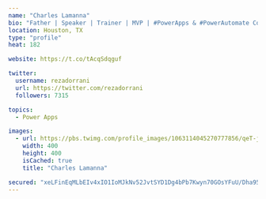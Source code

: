 ```yaml
---
name: "Charles Lamanna"
bio: "Father | Speaker | Trainer | MVP | #PowerApps & #PowerAutomate Community Super User | YouTuber Right-pointing triangle http://youtube.com/c/rezadorrani | Learn - Share - Clockwise rightwards and leftwards open circle arrows"
location: Houston, TX
type: "profile"
heat: 182

website: https://t.co/tAcqSdqguf

twitter:
  username: rezadorrani
  url: https://twitter.com/rezadorrani
  followers: 7315

topics:
  - Power Apps

images:
  - url: https://pbs.twimg.com/profile_images/1063114045270777856/qeT-jpWr_400x400.jpg
    width: 400
    height: 400
    isCached: true
    title: "Charles Lamanna"

secured: "xeLFinEqMLbEIv4xIO1IoMJkNv52JvtSYD1Dg4bPb7Kwyn70GOsYFuU/Dha95EqlQv0XO4cR8Sz6bBmW9dqtA2q27p28aG8hNkJio774r8SMwhih1JM6JphRfP/FgesV6D/0nmKgbM7bW/+XvoOI9ULA/JfenPnbc5zWVjL306NnoXwgvpCePieN3DGza4T5mRwkLpC9MMUZqn71MV039Ve5Zr4RP52TWvUCYM/TTTYl3ivWFs8rPNDFVDl+dlvTaWleD31vH+bLDDlx7hKonkFNqY5yneM+Hf0eEOWFNC1OOGzeYP4HBEx1nOuMglXKzv0eefvig851LhM0Och75Y81cLI1MKYe5mfqBXaVp1wbisz97xgw1jBy2st3rhgxuzW4+teNpEahksgYtUgKmmHUCUleZ75QIS5u8oghXN0=;H6zmd/TYPpiBQqYAD5GwcQ=="
---
```


